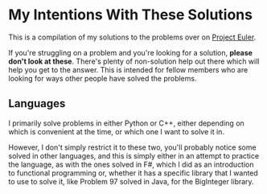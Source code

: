 # My Intentions With These Solutions

This is a compilation of my solutions to the problems over on [Project Euler](https://projecteuler.net/archives).

If you're struggling on a problem and you're looking for a solution, **please don't look at these**. There's plenty of non-solution help out there which will help you get to the answer. This is intended for fellow members who are looking for ways other people have solved the problems. 

## Languages

I primarily solve problems in either Python or C++, either depending on which is convenient at the time, or which one I want to solve it in. 

However, I don't simply restrict it to these two, you'll probably notice some solved in other languages, and this is simply either in an attempt to practice the language, as with the ones solved in F#, which I did as an introduction to functional programming or, whether it has a specific library that I wanted to use to solve it, like Problem 97 solved in Java, for the BigInteger library.
